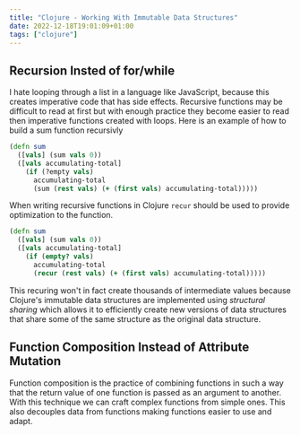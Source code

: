 ```yaml
---
title: "Clojure - Working With Immutable Data Structures"
date: 2022-12-18T19:01:09+01:00
tags: ["clojure"]
---
```


## Recursion Insted of for/while

I hate looping through a list in a language like JavaScript, because this creates imperative
code that has side effects. Recursive functions may be difficult to read at first but with
enough practice they become easier to read then imperative functions created with loops.
Here is an example of how to build a sum function recursivly
```clojure
(defn sum
  ([vals] (sum vals 0))
  ([vals accumulating-total]
    (if (?empty vals)
      accumulating-total
      (sum (rest vals) (+ (first vals) accumulating-total)))))
```

When writing recursive functions in Clojure `recur` should be used to provide optimization to the function.
```clojure
(defn sum
  ([vals] (sum vals 0))
  ([vals accumulating-total]
    (if (empty? vals)
      accumulating-total
      (recur (rest vals) (+ (first vals) accumulating-total)))))
```

This recuring won't in fact create thousands of intermediate values because Clojure's immutable
data structures are implemented using *structural sharing* which allows it to efficiently create 
new versions of data structures that share some of the same structure as the original data structure.

## Function Composition Instead of Attribute Mutation

Function composition is the practice of combining functions in such a way that the return value
of one function is passed as an argument to another. With this technique we can craft complex 
functions from simple ones. This also decouples data from functions making functions easier to 
use and adapt.

